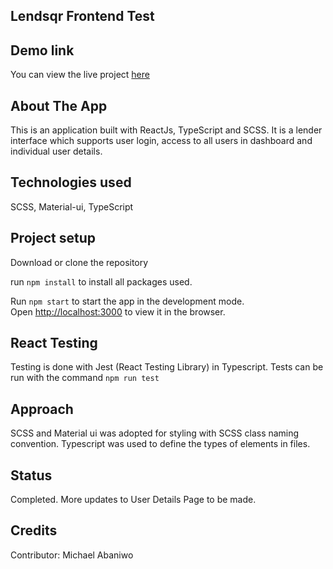## Lendsqr Frontend Test

## Demo link

You can view the live project [here](http://localhost:3000)

## About The App

This is an application built with ReactJs, TypeScript and SCSS. It is a lender interface which supports user login, access to all users in dashboard and individual user details. 

## Technologies used

SCSS, Material-ui, TypeScript

## Project setup

Download or clone the repository

run `npm install` to install all packages used.

Run `npm start` to start the app in the development mode.\
Open [http://localhost:3000](http://localhost:3000) to view it in the browser.

## React Testing
Testing is done with Jest (React Testing Library) in Typescript. Tests can be run with the command `npm run test`

## Approach

SCSS and Material ui was adopted for styling with SCSS class naming convention. Typescript was used to define the types of elements in files.

## Status
Completed. More updates to User Details Page to be made.
## Credits

Contributor: Michael Abaniwo

